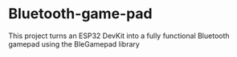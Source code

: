 # Bluetooth-game-pad
This project turns an ESP32 DevKit into a fully functional Bluetooth gamepad using the BleGamepad library
